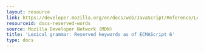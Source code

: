 ```yaml
---
layout: resource
link: https://developer.mozilla.org/en/docs/web/JavaScript/Reference/Lexical_grammar#Reserved_keywords_as_of_ECMAScript_6
resourceid: docs-reserved-words
source: Mozilla Developer Network (MDN)
title: 'Lexical grammar: Reserved keywords as of ECMAScript 6'
type: docs
---
```


